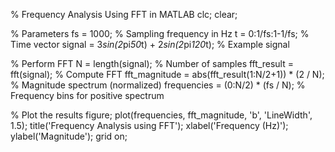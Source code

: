 % Frequency Analysis Using FFT in MATLAB
clc;
clear;

% Parameters
fs = 1000;  % Sampling frequency in Hz
t = 0:1/fs:1-1/fs;  % Time vector
signal = 3*sin(2*pi*50*t) + 2*sin(2*pi*120*t);  % Example signal

% Perform FFT
N = length(signal);  % Number of samples
fft_result = fft(signal);  % Compute FFT
fft_magnitude = abs(fft_result(1:N/2+1)) * (2 / N);  % Magnitude spectrum (normalized)
frequencies = (0:N/2) * (fs / N);  % Frequency bins for positive spectrum

% Plot the results
figure;
plot(frequencies, fft_magnitude, 'b', 'LineWidth', 1.5);
title('Frequency Analysis using FFT');
xlabel('Frequency (Hz)');
ylabel('Magnitude');
grid on;
